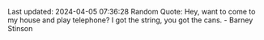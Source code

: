 Last updated: 2024-04-05 07:36:28
Random Quote: Hey, want to come to my house and play telephone? I got the string, you got the cans. - Barney Stinson